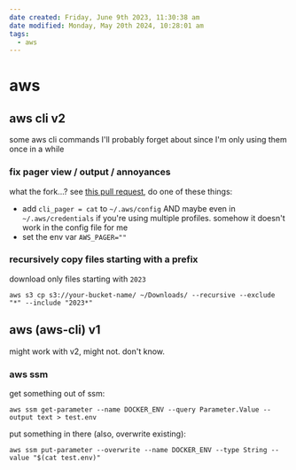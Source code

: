 ```yaml
---
date created: Friday, June 9th 2023, 11:30:38 am
date modified: Monday, May 20th 2024, 10:28:01 am
tags:
  - aws
---
```


# aws

## aws cli v2

some aws cli commands I'll probably forget about since I'm only using them once in a while

### fix pager view / output / annoyances

what the fork...? see [this pull request](https://github.com/aws/aws-cli/pull/4702#issue-344978525), do one of these things:

* add `cli_pager = cat` to `~/.aws/config` AND maybe even in `~/.aws/credentials` if you're using multiple profiles. somehow it doesn't work in the config file for me
* set the env var `AWS_PAGER=""`

### recursively copy files starting with a prefix

download only files starting with `2023`

```shell
aws s3 cp s3://your-bucket-name/ ~/Downloads/ --recursive --exclude "*" --include "2023*"
```

## aws (aws-cli) v1

might work with v2, might not. don't know.

### aws ssm

get something out of ssm:

```
aws ssm get-parameter --name DOCKER_ENV --query Parameter.Value --output text > test.env
```

put something in there (also, overwrite existing):

```
aws ssm put-parameter --overwrite --name DOCKER_ENV --type String --value "$(cat test.env)"
```
